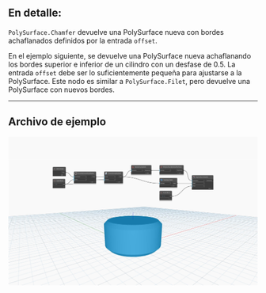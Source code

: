 ## En detalle:
`PolySurface.Chamfer` devuelve una PolySurface nueva con bordes achaflanados definidos por la entrada `offset`.

En el ejemplo siguiente, se devuelve una PolySurface nueva achaflanando los bordes superior e inferior de un cilindro con un desfase de 0.5. La entrada `offset` debe ser lo suficientemente pequeña para ajustarse a la PolySurface. Este nodo es similar a `PolySurface.Filet`, pero devuelve una PolySurface con nuevos bordes.

___
## Archivo de ejemplo

![PolySurface.Chamfer](./Autodesk.DesignScript.Geometry.PolySurface.Chamfer_img.jpg)
